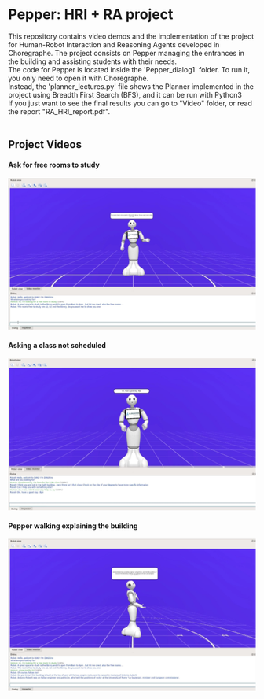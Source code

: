 # Pepper: HRI + RA project
This repository contains video demos and the implementation of the project for Human-Robot Interaction and Reasoning Agents developed in Choregraphe. 
The project consists on Pepper managing the entrances in the building and assisting students with their needs.
<br>
The code for Pepper is located inside the 'Pepper_dialog1' folder. To run it, you only need to open it with Choregraphe. 
<br>
Instead, the 'planner_lectures.py' file shows the Planner implemented in the project using Breadth First Search (BFS), and it can be run with Python3
<br>
If you just want to see the final results you can go to "Video" folder, or read the report "RA_HRI_report.pdf".
<br>
<br>

## Project Videos
#### Ask for free rooms to study

![Free rooms](images/free_rooms.jpeg)

#### Asking a class not scheduled

![Wrong class](images/wrong_class.jpeg)

#### Pepper walking explaining the building

![Explain the building](images/explain_the_biulding.jpeg)

